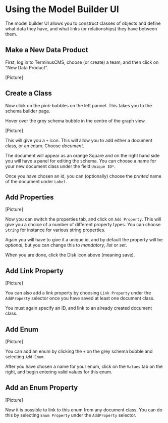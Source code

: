 # Using the Model Builder UI

The model builder UI allows you to construct classes of objects and
define what data they have, and what links (or relationships) they
have between them.

## Make a New Data Product

First, log in to TerminusCMS, choose (or create) a team, and then
click on "New Data Product".

[Picture]

## Create a Class

Now click on the pink-bubbles on the left pannel. This takes you to
the schema builder page.

Hover over the grey schema bubble in the centre of the graph view.

[Picture]

This will give you a `+` icon. This will allow you to add either a
document class, or an enum. Choose *document*.

The document will appear as an orange Square and on the right hand
side you will have a panel for editing the schema. You can choose a
name for your new document class under the field `Unique ID*`.

Once you have chosen an id, you can (optionally) choose the *printed*
name of the document under `Label`.

## Add Properties

[Picture]

Now you can switch the properties tab, and click on `Add
Property`. This will give you a choice of a number of different
property types. You can choose `String` for instance for various
string properties.

Again you will have to give it a unique id, and by default the
property will be *optional*, but you can change this to *mandatory*,
*list* or *set*.

When you are done, click the Disk icon above (meaning save).

## Add Link Property

[Picture]

You can also add a link property by choosing `Link Property` under the
`AddProperty` selector once you have saved at least one document
class.

You must again specify an ID, and link to an already created document class.

## Add Enum

[Picture]

You can add an enum by clicking the `+` on the grey schema bubble and
selecting `Add Enum`.

After you have chosen a name for your enum, click on the `Values` tab
on the right, and begin entering valid values for this enum.

## Add an Enum Property

[Picture]

Now it is possible to link to this enum from any document class. You
can do this by selecting `Enum Property` under the `AddProperty`
selector.
